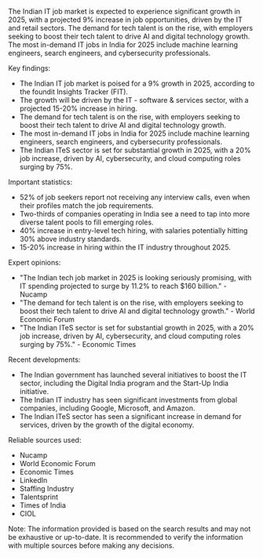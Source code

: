The Indian IT job market is expected to experience significant growth in 2025, with a projected 9% increase in job opportunities, driven by the IT and retail sectors. The demand for tech talent is on the rise, with employers seeking to boost their tech talent to drive AI and digital technology growth. The most in-demand IT jobs in India for 2025 include machine learning engineers, search engineers, and cybersecurity professionals.

Key findings:

* The Indian IT job market is poised for a 9% growth in 2025, according to the foundit Insights Tracker (FIT).
* The growth will be driven by the IT - software & services sector, with a projected 15-20% increase in hiring.
* The demand for tech talent is on the rise, with employers seeking to boost their tech talent to drive AI and digital technology growth.
* The most in-demand IT jobs in India for 2025 include machine learning engineers, search engineers, and cybersecurity professionals.
* The Indian ITeS sector is set for substantial growth in 2025, with a 20% job increase, driven by AI, cybersecurity, and cloud computing roles surging by 75%.

Important statistics:

* 52% of job seekers report not receiving any interview calls, even when their profiles match the job requirements.
* Two-thirds of companies operating in India see a need to tap into more diverse talent pools to fill emerging roles.
* 40% increase in entry-level tech hiring, with salaries potentially hitting 30% above industry standards.
* 15-20% increase in hiring within the IT industry throughout 2025.

Expert opinions:

* "The Indian tech job market in 2025 is looking seriously promising, with IT spending projected to surge by 11.2% to reach $160 billion." - Nucamp
* "The demand for tech talent is on the rise, with employers seeking to boost their tech talent to drive AI and digital technology growth." - World Economic Forum
* "The Indian ITeS sector is set for substantial growth in 2025, with a 20% job increase, driven by AI, cybersecurity, and cloud computing roles surging by 75%." - Economic Times

Recent developments:

* The Indian government has launched several initiatives to boost the IT sector, including the Digital India program and the Start-Up India initiative.
* The Indian IT industry has seen significant investments from global companies, including Google, Microsoft, and Amazon.
* The Indian ITeS sector has seen a significant increase in demand for services, driven by the growth of the digital economy.

Reliable sources used:

* Nucamp
* World Economic Forum
* Economic Times
* LinkedIn
* Staffing Industry
* Talentsprint
* Times of India
* CIOL

Note: The information provided is based on the search results and may not be exhaustive or up-to-date. It is recommended to verify the information with multiple sources before making any decisions.